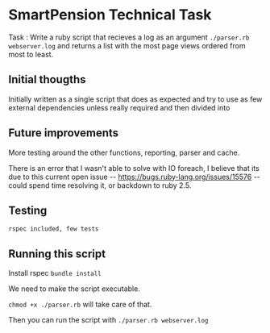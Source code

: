 # SmartPension Technical Task

Task : Write a ruby script that recieves a log as an argument `./parser.rb webserver.log` and returns a list with the most page views ordered from most to least.

## Initial thougths

Initially written as a single script that does as expected and try to use as few external dependencies unless really required and then divided into

## Future improvements

More testing around the other functions, reporting, parser and cache.

There is an error that I wasn't able to solve with IO foreach, I believe that its due to this current open issue -- https://bugs.ruby-lang.org/issues/15576 -- could spend time resolving it, or backdown to ruby 2.5.

## Testing

`rspec included, few tests`

## Running this script

Install rspec `bundle install`

We need to make the script executable.

`chmod +x ./parser.rb` will take care of that.

Then you can run the script with `./parser.rb webserver.log`
